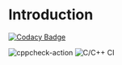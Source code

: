 # Introduction

[![Codacy Badge](https://api.codacy.com/project/badge/Grade/77ce7ce02a954cccae0bbba62a149e7b)](https://app.codacy.com/manual/stepin104965/Introduction?utm_source=github.com&utm_medium=referral&utm_content=stepin104965/Introduction&utm_campaign=Badge_Grade_Dashboard)

![cppcheck-action](https://github.com/stepin104965/Introduction/workflows/cppcheck-action/badge.svg)
![C/C++ CI](https://github.com/stepin104965/Introduction/workflows/C/C++%20CI/badge.svg)
